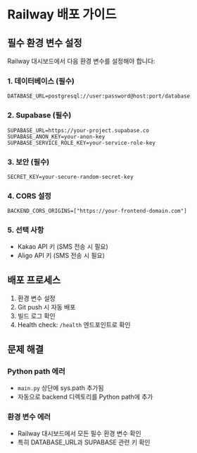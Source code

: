 # Railway 배포 가이드

## 필수 환경 변수 설정

Railway 대시보드에서 다음 환경 변수를 설정해야 합니다:

### 1. 데이터베이스 (필수)
```
DATABASE_URL=postgresql://user:password@host:port/database
```

### 2. Supabase (필수)
```
SUPABASE_URL=https://your-project.supabase.co
SUPABASE_ANON_KEY=your-anon-key
SUPABASE_SERVICE_ROLE_KEY=your-service-role-key
```

### 3. 보안 (필수)
```
SECRET_KEY=your-secure-random-secret-key
```

### 4. CORS 설정
```
BACKEND_CORS_ORIGINS=["https://your-frontend-domain.com"]
```

### 5. 선택 사항
- Kakao API 키 (SMS 전송 시 필요)
- Aligo API 키 (SMS 전송 시 필요)

## 배포 프로세스

1. 환경 변수 설정
2. Git push 시 자동 배포
3. 빌드 로그 확인
4. Health check: `/health` 엔드포인트로 확인

## 문제 해결

### Python path 에러
- `main.py` 상단에 sys.path 추가됨
- 자동으로 backend 디렉토리를 Python path에 추가

### 환경 변수 에러
- Railway 대시보드에서 모든 필수 환경 변수 확인
- 특히 DATABASE_URL과 SUPABASE 관련 키 확인